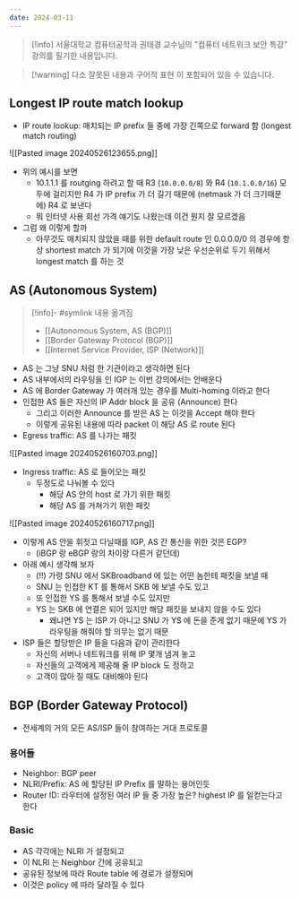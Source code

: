 ```yaml
---
date: 2024-03-11
---
```

> [!info] 서울대학교 컴퓨터공학과 권태경 교수님의 "컴퓨터 네트워크 보안 특강" 강의를 필기한 내용입니다.

> [!warning] 다소 잘못된 내용과 구어적 표현 이 포함되어 있을 수 있습니다.

## Longest IP route match lookup

- IP route lookup: 매치되는 IP prefix 들 중에 가장 긴쪽으로 forward 함 (longest match routing)

![[Pasted image 20240526123655.png]]

- 위의 예시를 보면
    - 10.1.1.1 를 routging 하려고 할 때 R3 (`10.0.0.0/8`) 와 R4 (`10.1.0.0/16`) 모두에 걸리지만 R4 가 IP prefix 가 더 길기 때문에 (netmask 가 더 크기때문에) R4 로 보낸다
    - 뭐 인터넷 사용 회선 가격 얘기도 나왔는데 이건 뭔지 잘 모르겠음
- 그럼 왜 이렇게 할까
	- 아무것도 매치되지 않았을 때를 위한 default route 인 0.0.0.0/0 의 경우에 항상 shortest match 가 되기에 이것을 가장 낮은 우선순위로 두기 위해서 longest match 를 하는 것

## AS (Autonomous System)

> [!info]- #symlink 내용 옮겨짐
> - [[Autonomous System, AS (BGP)]]
> - [[Border Gateway Protocol (BGP)]]
> - [[Internet Service Provider, ISP (Network)]]

- AS 는 그냥 SNU 처럼 한 기관이라고 생각하면 된다
- AS 내부에서의 라우팅을 인 IGP 는 이번 강의에서는 안배운다
- AS 에 Border Gateway 가 여러개 있는 경우를 Multi-homing 이라고 한다
- 인접한 AS 들은 자신의 IP Addr block 을 공유 (Announce) 한다
    - 그리고 이러한 Announce 를 받은 AS 는 이것을 Accept 해야 한다
    - 이렇게 공유된 내용에 따라 packet 이 해당 AS 로 route 된다
- Egress traffic: AS 를 나가는 패킷

![[Pasted image 20240526160703.png]]

- Ingress traffic: AS 로 들어오는 패킷
    - 두정도로 나눠볼 수 있다
        - 해당 AS 안의 host 로 가기 위한 패킷
        - 해당 AS 를 거쳐가기 위한 패킷

![[Pasted image 20240526160717.png]]

- 이렇게 AS 안을 휘젓고 다닐때를 IGP, AS 간 통신을 위한 것은 EGP?
    - (iBGP 랑 eBGP 랑의 차이랑 다른거 같던데)
- 아래 예시 생각해 보자
    - (!!) 가령 SNU 에서 SKBroadband 에 있는 어떤 놈한테 패킷을 보낼 때
    - SNU 는 인접한 KT 를 통해서 SKB 에 보낼 수도 있고
    - 또 인접한 YS 를 통해서 보낼 수도 있지만
    - YS 는 SKB 에 연결은 되어 있지만 해당 패킷을 보내지 않을 수도 있다
        - 왜냐면 YS 는 ISP 가 아니고 SNU 가 YS 에 돈을 준게 없기 때문에 YS 가 라우팅을 해줘야 할 의무는 없기 때문
- ISP 들은 할당받은 IP 들을 다음과 같이 관리한다
    - 자신의 서버나 네트워크를 위해 IP 몇개 냄겨 놓고
    - 자신들의 고객에게 제공해 줄 IP block 도 정하고
    - 고객이 많아 질 때도 대비해야 된다

## BGP (Border Gateway Protocol)

- 전세계의 거의 모든 AS/ISP 들이 참여하는 거대 프로토콜

### 용어들

- Neighbor: BGP peer
- NLRI/Prefix: AS 에 할당된 IP Prefix 를 말하는 용어인듯
- Router ID: 라우터에 설정된 여러 IP 들 중 가장 높은? highest IP 를 일컫는다고 한다

### Basic

- AS 각각에는 NLRI 가 설정되고
- 이 NLRI 는 Neighbor 간에 공유되고
- 공유된 정보에 따라 Route table 에 경로가 설정되며
- 이것은 policy 에 따라 달라질 수 있다